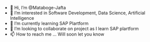 - 👋 Hi, I’m @Mataboge-Jafta
- 👀 I’m interested in Software Development, Data Science, Artificial Intelligence
- 🌱 I’m currently learning SAP Plartform
- 💞️ I’m looking to collaborate on project as I learn SAP plartform
- 📫 How to reach me ... Will soon let you know

<!---
Mataboge-Jafta/Mataboge-Jafta is a ✨ special ✨ repository because its `README.md` (this file) appears on your GitHub profile.
You can click the Preview link to take a look at your changes.
--->
